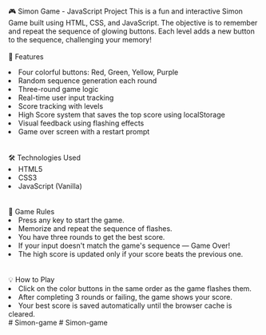 🎮 Simon Game - JavaScript Project
This is a fun and interactive Simon Game built using HTML, CSS, and JavaScript. The objective is to remember and repeat the sequence of glowing buttons. Each level adds a new button to the sequence, challenging your memory!
<br>
<br>
🚀 Features
<li>Four colorful buttons: Red, Green, Yellow, Purple</li>

<li>Random sequence generation each round</li>

<li>Three-round game logic</li>

<li>Real-time user input tracking</li>

<li>Score tracking with levels</li>

<li>High Score system that saves the top score using localStorage</li>

<li>Visual feedback using flashing effects</li>

<li>Game over screen with a restart prompt</li>
<br>
<br>
🛠 Technologies Used
<li>HTML5</li>

<li>CSS3</li>

<li>JavaScript (Vanilla)</li>
<br>
<br>
🧠 Game Rules
<li>Press any key to start the game.</li>

<li>Memorize and repeat the sequence of flashes.</li>

<li>You have three rounds to get the best score.</li>

<li>If your input doesn't match the game's sequence — Game Over!</li>

<li>The high score is updated only if your score beats the previous one.</li>

<br>
<br>
💡 How to Play

<li>Click on the color buttons in the same order as the game flashes them.</li>

<li>After completing 3 rounds or failing, the game shows your score.</li>

<li>Your best score is saved automatically until the browser cache is cleared.</li>#   S i m o n - g a m e  
 #   S i m o n - g a m e  
 